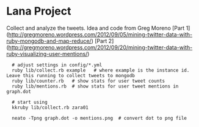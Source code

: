 Lana Project
============

Collect and analyze the tweets. Idea and code from Greg Moreno
[Part 1] (http://gregmoreno.wordpress.com/2012/09/05/mining-twitter-data-with-ruby-mongodb-and-map-reduce/) 
[Part 2] (http://gregmoreno.wordpress.com/2012/09/20/mining-twitter-data-with-ruby-visualizing-user-mentions/)

```
  # adjust settings in config/*.yml
  ruby lib/collect.rb example   # where example is the instance id. Leave this running to collect tweets to mongodb
  ruby lib/counter.rb   # show stats for user tweet counts
  ruby lib/mentions.rb  # show stats for user tweet mentions in graph.dot
  
  # start using
  kkruby lib/collect.rb zara01

  neato -Tpng graph.dot -o mentions.png  # convert dot to png file
